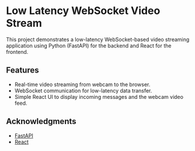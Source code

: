 # Low Latency WebSocket Video Stream

This project demonstrates a low-latency WebSocket-based video streaming application using Python (FastAPI) for the backend and React for the frontend.

## Features

- Real-time video streaming from webcam to the browser.
- WebSocket communication for low-latency data transfer.
- Simple React UI to display incoming messages and the webcam video feed.


## Acknowledgments

- [FastAPI](https://fastapi.tiangolo.com/)
- [React](https://reactjs.org/)

